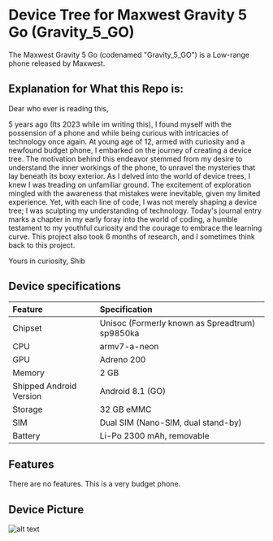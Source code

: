 #  Device Tree for Maxwest Gravity 5 Go (Gravity_5_GO)

The Maxwest Gravity 5 Go (codenamed "Gravity_5_GO") is a Low-range phone released by Maxwest.

## Explanation for What this Repo is:

Dear who ever is reading this,

5 years ago (Its 2023 while im writing this), I found myself with the possension of a phone and while being curious with intricacies of technology once again. At young age of 12, armed with curiosity and a newfound budget phone, I embarked on the journey of creating a device tree. The motivation behind this endeavor stemmed from my desire to understand the inner workings of the phone, to unravel the mysteries that lay beneath its boxy exterior. As I delved into the world of device trees, I knew I was treading on unfamiliar ground. The excitement of exploration mingled with the awareness that mistakes were inevitable, given my limited experience. Yet, with each line of code, I was not merely shaping a device tree; I was sculpting my understanding of technology. Today's journal entry marks a chapter in my early foray into the world of coding, a humble testament to my youthful curiosity and the courage to embrace the learning curve. This project also took 6 months of research, and I sometimes think back to this project.

Yours in curiosity,
Shib

## Device specifications

| Feature                 | Specification                                                                  |
| :---------------------- | :------------------------------------------------------------------------------|
| Chipset                 | Unisoc (Formerly known as Spreadtrum) sp9850ka                                 |
| CPU                     | armv7-a-neon                                                                   |
| GPU                     | Adreno 200                                                                     |
| Memory                  | 2 GB                                                                           |
| Shipped Android Version | Android 8.1 (GO)                                                               |
| Storage                 | 32 GB eMMC                                                                     |
| SIM                     | Dual SIM (Nano-SIM, dual stand-by)                                             |
| Battery                 | Li-Po 2300 mAh,     removable                                                  |


## Features
There are no features. This is a very budget phone.

## Device Picture
![alt text](https://i5.walmartimages.ca/images/Enlarge/159/395/6000200159395.jpg?odnHeight=612&odnWidth=612&odnBg=FFFFFF)